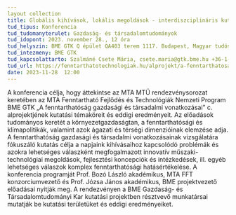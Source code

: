 ```yaml
---
layout collection
title: Globális kihívások, lokális megoldások - interdiszciplináris kutatások a fenntarthatóság jegyében” MTA Fenntartható Fejlődés és Technológiák Nemzeti Program, BME GTK alprojekt
tud_tipus: Konferencia
tud_tudomanyterulet: Gazdaság- és társadalomtudományok
tud_idopont: 2023. november 28., 12 óra
tud_helyszin: BME GTK Q épület QA403 terem 1117. Budapest, Magyar tudósok krt. 2.
tud_intezmeny: BME GTK
tud_kapcsolattarto: Szalmáné Csete Mária, csete.maria@gtk.bme.hu +36-1-463-2018
tud_url: https://fenntarthatotechnologiak.hu/alprojekt/a-fenntarthatosag-gazdasagi-es-tarsadalmi-vonatkozasai/
date: 2023-11-28  12:00
---
```

A konferencia célja, hogy áttekintse az MTA MTÜ rendezvénysorozat keretében az MTA Fenntartható Fejlődés és Technológiák Nemzeti Program BME GTK „A fenntarthatóság gazdasági és társadalmi vonatkozásai” c. alprojektjének kutatási témaköreit és eddigi eredményeit. Az előadások tudományos keretét a környezetgazdaságtan, a fenntarthatósági és klímapolitikák, valamint azok ágazati és térségi dimenzióinak elemzése adja. 
A fenntarthatóság gazdasági és társadalmi vonatkozásainak vizsgálatára fókuszáló kutatás célja a napjaink kihívásaihoz kapcsolódó problémák és azokra lehetséges válaszként megfogalmazott innovatív műszaki-technológiai megoldások, fejlesztési koncepciók és intézkedések, ill. egyéb lehetséges válaszok komplex fenntarthatósági hatásértékelése. 
A konferencia programját Prof. Bozó László akadémikus,  MTA FFT konzorciumvezető és Prof. Józsa János akadémikus, BME projektvezető előadásai nyitják meg. A rendezvényen a BME Gazdaság- és Társadalomtudományi Kar kutatási projektben résztvevő munkatársai mutatják be kutatási területüket és eddigi eredményeiket.
